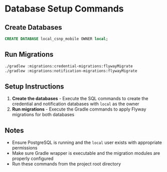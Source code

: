 # Database Setup Commands

## Create Databases

```sql
CREATE DATABASE local_csnp_mobile OWNER local;
```

## Run Migrations

```bash
./gradlew :migrations:credential-migrations:flywayMigrate
./gradlew :migrations:notification-migrations:flywayMigrate
```

## Setup Instructions

1. **Create the databases** - Execute the SQL commands to create the credential and notification databases with `local` as the owner
2. **Run migrations** - Execute the Gradle commands to apply Flyway migrations for both databases

## Notes

- Ensure PostgreSQL is running and the `local` user exists with appropriate permissions
- Make sure Gradle wrapper is executable and the migration modules are properly configured
- Run these commands from the project root directory
